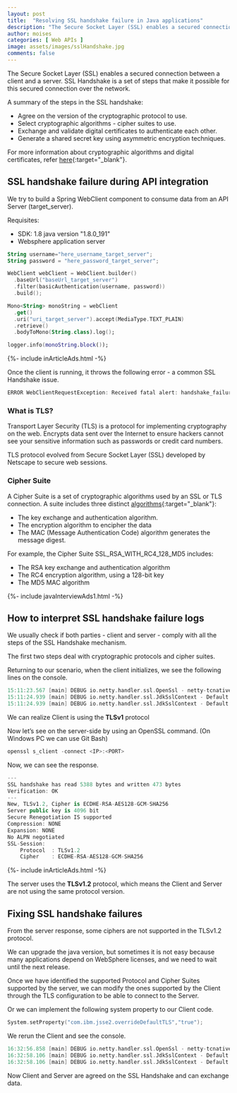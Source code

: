 ```yaml
---
layout: post
title:  "Resolving SSL handshake failure in Java applications"
description: "The Secure Socket Layer (SSL) enables a secured connection between a client and a server."
author: moises
categories: [ Web APIs ]
image: assets/images/sslHandshake.jpg
comments: false
---
```


The Secure Socket Layer (SSL) enables a secured connection between a client and a server. SSL Handshake is a set of steps that make it possible for this secured connection over the network.

A summary of the steps in the SSL handshake:

- Agree on the version of the cryptographic protocol to use.
- Select cryptographic algorithms - cipher suites to use.
- Exchange and validate digital certificates to authenticate each other.
- Generate a shared secret key using asymmetric encryption techniques.

For more information about cryptographic algorithms and digital certificates, refer [here](https://www.ibm.com/docs/en/ibm-mq/9.3?topic=overview-cryptographic-security-protocols-tls){:target="_blank"}.

## SSL handshake failure during API integration

We try to build a Spring WebClient component to consume data from an API Server (target_server).

Requisites:

- SDK: 1.8 java version "1.8.0_191"
- Websphere application server

```kotlin
String username="here_username_target_server";
String password = "here_password_target_server";

WebClient webClient = WebClient.builder()
  .baseUrl("baseUrl_target_server")
  .filter(basicAuthentication(username, password))
  .build();

Mono<String> monoString = webClient
  .get()
  .uri("uri_target_server").accept(MediaType.TEXT_PLAIN)
  .retrieve()
  .bodyToMono(String.class).log();

logger.info(monoString.block());
```

<div>
{%- include inArticleAds.html -%}
</div>

Once the client is running, it throws the following error - a common SSL Handshake issue.

```kotlin
ERROR WebClientRequestException: Received fatal alert: handshake_failure; nested exception is javax.net.ssl.SSLException: Received fatal alert: handshake_failure)
```

### What is TLS?

Transport Layer Security (TLS) is a protocol for implementing cryptography on the web. Encrypts data sent over the Internet to ensure hackers cannot see your sensitive information such as passwords or credit card numbers.

TLS protocol evolved from Secure Socket Layer (SSL) developed by Netscape to secure web sessions. 

### Cipher Suite

A Cipher Suite is a set of cryptographic algorithms used by an SSL or TLS connection. A suite includes three distinct [algorithms](https://codersite.dev/big-o-notation-analysis-of-algorithms/){:target="_blank"}:

- The key exchange and authentication algorithm.
- The encryption algorithm to encipher the data
- The MAC (Message Authentication Code) algorithm generates the message digest.

For example, the Cipher Suite SSL_RSA_WITH_RC4_128_MD5 includes:

- The RSA key exchange and authentication algorithm
- The RC4 encryption algorithm, using a 128-bit key
- The MD5 MAC algorithm

<div>
{%- include javaInterviewAds1.html -%}
</div>

## How to interpret SSL handshake failure logs

We usually check if both parties - client and server - comply with all the steps of the SSL Handshake mechanism.

The first two steps deal with cryptographic protocols and cipher suites.

Returning to our scenario, when the client initializes, we see the following lines on the console.

```kotlin
15:11:23.567 [main] DEBUG io.netty.handler.ssl.OpenSsl - netty-tcnative not in the classpath; OpenSslEngine will be unavailable.
15:11:24.939 [main] DEBUG io.netty.handler.ssl.JdkSslContext - Default protocols (JDK): [TLSv1]
15:11:24.939 [main] DEBUG io.netty.handler.ssl.JdkSslContext - Default cipher suites (JDK): [TLS_ECDHE_ECDSA_WITH_AES_256_GCM_SHA384, TLS_ECDHE_ECDSA_WITH_AES_128_GCM_SHA256, TLS_ECDHE_RSA_WITH_AES_128_GCM_SHA256, TLS_ECDHE_RSA_WITH_AES_256_GCM_SHA384, TLS_ECDHE_RSA_WITH_AES_128_CBC_SHA, TLS_ECDHE_RSA_WITH_AES_256_CBC_SHA, TLS_RSA_WITH_AES_128_GCM_SHA256, TLS_RSA_WITH_AES_128_CBC_SHA, TLS_RSA_WITH_AES_256_CBC_SHA]

```

We can realize Client is using the **TLSv1** protocol

Now let’s see on the server-side by using an OpenSSL command. (On Windows PC we can use Git Bash)

```kotlin
openssl s_client -connect <IP>:<PORT>
```

Now, we can see the response.

```kotlin
---
SSL handshake has read 5388 bytes and written 473 bytes
Verification: OK
---
New, TLSv1.2, Cipher is ECDHE-RSA-AES128-GCM-SHA256
Server public key is 4096 bit
Secure Renegotiation IS supported
Compression: NONE
Expansion: NONE
No ALPN negotiated
SSL-Session:
    Protocol  : TLSv1.2
    Cipher    : ECDHE-RSA-AES128-GCM-SHA256
```
<div>
{%- include inArticleAds.html -%}
</div>

The server uses the **TLSv1.2** protocol, which means the Client and Server are not using the same protocol version.

## Fixing SSL handshake failures

From the server response, some ciphers are not supported in the TLSv1.2 protocol.

We can upgrade the java version, but sometimes it is not easy because many applications depend on WebSphere licenses, and we need to wait until the next release.

Once we have identified the supported Protocol and Cipher Suites supported by the server, we can modify the ones supported by the Client through the TLS configuration to be able to connect to the Server.

Or we can implement the following system property to our Client code.

```kotlin
System.setProperty("com.ibm.jsse2.overrideDefaultTLS","true");
```

We rerun the Client and see the console.

```kotlin
16:32:56.858 [main] DEBUG io.netty.handler.ssl.OpenSsl - netty-tcnative not in the classpath; OpenSslEngine will be unavailable.
16:32:58.106 [main] DEBUG io.netty.handler.ssl.JdkSslContext - Default protocols (JDK): [TLSv1.2, TLSv1.1, TLSv1]
16:32:58.106 [main] DEBUG io.netty.handler.ssl.JdkSslContext - Default cipher suites (JDK): [TLS_ECDHE_ECDSA_WITH_AES_256_GCM_SHA384, TLS_ECDHE_ECDSA_WITH_AES_128_GCM_SHA256, TLS_ECDHE_RSA_WITH_AES_128_GCM_SHA256, TLS_ECDHE_RSA_WITH_AES_256_GCM_SHA384, TLS_ECDHE_RSA_WITH_AES_128_CBC_SHA, TLS_ECDHE_RSA_WITH_AES_256_CBC_SHA, TLS_RSA_WITH_AES_128_GCM_SHA256, TLS_RSA_WITH_AES_128_CBC_SHA, TLS_RSA_WITH_AES_256_CBC_SHA]

```

Now Client and Server are agreed on the SSL Handshake and can exchange data.
